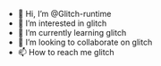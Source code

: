 - 👋 Hi, I’m @Glitch-runtime
- 👀 I’m interested in glitch
- 🌱 I’m currently learning glitch
- 💞️ I’m looking to collaborate on glitch
- 📫 How to reach me glitch

<!Glitch
Glitch-runtime/Glitch-runtime is a ✨ special ✨ repository because its `README.md` (this file) appears on your GitHub profile.
You can click the Preview link to take a look at your changes.
Glitch
